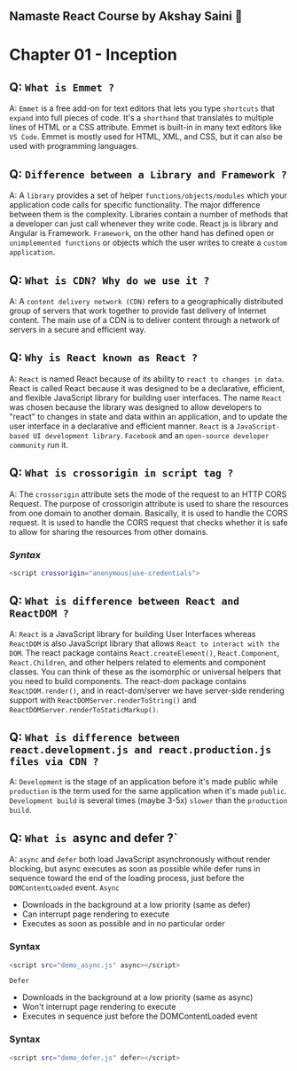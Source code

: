 ## Namaste React Course by Akshay Saini 🚀
# Chapter 01 - Inception


## Q: `What is Emmet ?`
A: `Emmet` is a free add-on for text editors that lets you type `shortcuts` that `expand` into full pieces of code. It's a `shorthand` that translates to multiple lines of HTML or a CSS attribute. Emmet is built-in in many text editors like `VS Code`. 
Emmet is mostly used for HTML, XML, and CSS, but it can also be used with programming languages.


## Q: `Difference between a Library and Framework ?`
A: A `library` provides a set of helper `functions/objects/modules` which your application code calls for specific functionality. The major difference between them is the complexity. Libraries contain a number of methods that a developer can just call whenever they write code. React js is library and Angular is Framework.
`Framework`, on the other hand has defined open or `unimplemented functions` or objects which the user writes to create a `custom application`.


## Q: `What is CDN? Why do we use it ?`
A: A `content delivery network (CDN)` refers to a geographically distributed group of servers that work together to provide fast delivery of Internet content.
The main use of a CDN is to deliver content through a network of servers in a secure and efficient way.


## Q: `Why is React known as React ?`
A: `React` is named React because of its ability to `react to changes in data`.
React is called React because it was designed to be a declarative, efficient, and flexible JavaScript library for building user interfaces.
The name `React` was chosen because the library was designed to allow developers to "react" to changes in state and data within an application, and to update the user interface in a declarative and efficient manner.
`React` is a `JavaScript-based UI development library`. `Facebook` and an `open-source developer community` run it.


## Q: `What is crossorigin in script tag ?`
A: The `crossorigin` attribute sets the mode of the request to an HTTP CORS Request. 
The purpose of crossorigin attribute is used to share the resources from one domain to another domain. Basically, it is used to handle the CORS request. It is used to handle the CORS request that checks whether it is safe to allow for sharing the resources from other domains.
### _Syntax_
```sh
<script crossorigin="anonymous|use-credentials">
```

## Q: `What is difference between React and ReactDOM ?`
A: `React` is a JavaScript library for building User Interfaces whereas `ReactDOM` is also JavaScript library that allows `React to interact with the DOM`.
The react package contains `React.createElement()`, `React.Component`, `React.Children`, and other helpers related to elements and component classes. You can think of these as the isomorphic or universal helpers that you need to build components. The react-dom package contains `ReactDOM.render()`, and in react-dom/server we have server-side rendering support with `ReactDOMServer.renderToString()` and `ReactDOMServer.renderToStaticMarkup()`.


## Q: `What is difference between react.development.js and react.production.js files via CDN ?`
A: `Development` is the stage of an application before it's made public while `production` is the term used for the same application when it's made `public`.
`Development build` is several times (maybe 3-5x) `slower` than the `production build`.


## Q: `What is `async and defer ?`
A: `async` and `defer` both load JavaScript asynchronously without render blocking, but async executes as soon as possible while defer runs in sequence toward the end of the loading process, just before the `DOMContentLoaded` event.
`Async`
 - Downloads in the background at a low priority (same as defer)
 - Can interrupt page rendering to execute
 - Executes as soon as possible and in no particular order
 ### Syntax
```sh
<script src="demo_async.js" async></script>
```
`Defer`
 - Downloads in the background at a low priority (same as async)
 - Won't interrupt page rendering to execute
 - Executes in sequence just before the DOMContentLoaded event
 ### Syntax
```sh
<script src="demo_defer.js" defer></script>
```


